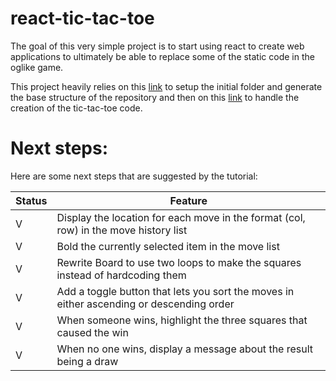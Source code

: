 # react-tic-tac-toe

The goal of this very simple project is to start using react to create web applications to ultimately be able to replace some of the static code in the oglike game.

This project heavily relies on this [link](https://create-react-app.dev/docs/getting-started) to setup the initial folder and generate the base structure of the repository and then on this [link](https://reactjs.org/tutorial/tutorial.html) to handle the creation of the tic-tac-toe code.

# Next steps:

Here are some next steps that are suggested by the tutorial:

| Status | Feature |
| --- | --- |
| V | Display the location for each move in the format (col, row) in the move history list |
| V | Bold the currently selected item in the move list |
| V | Rewrite Board to use two loops to make the squares instead of hardcoding them |
| V | Add a toggle button that lets you sort the moves in either ascending or descending order |
| V | When someone wins, highlight the three squares that caused the win |
| V | When no one wins, display a message about the result being a draw |
